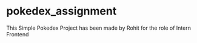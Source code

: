 # pokedex_assignment
 This Simple Pokedex Project has been made by Rohit for the role of Intern Frontend
